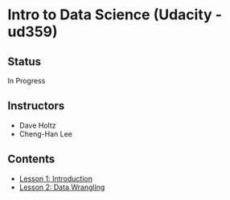 # Intro to Data Science (Udacity - ud359)

## Status

In Progress

## Instructors

* Dave Holtz
* Cheng-Han Lee

## Contents

* [Lesson 1: Introduction](./lesson-1-introduction.md)
* [Lesson 2: Data Wrangling](./lesson-2-data-wrangling.md)
